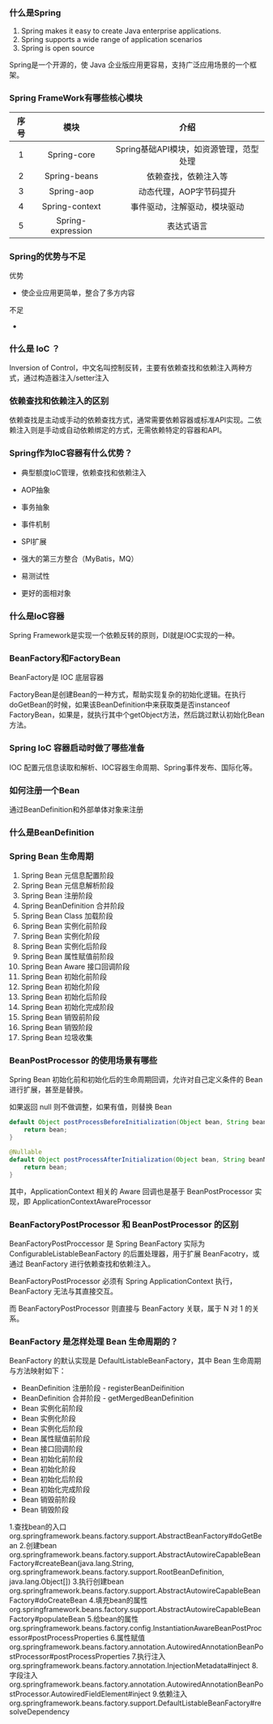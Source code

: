 ###  什么是Spring

1. Spring makes it easy to create Java enterprise applications.
2. Spring supports a wide range of application scenarios
3. Spring is open source

Spring是一个开源的，使 Java 企业版应用更容易，支持广泛应用场景的一个框架。

### Spring FrameWork有哪些核心模块

| 序号 | 模块 | 介绍 |
| :---: | :---: | :---: |
| 1 | Spring-core | Spring基础API模块，如资源管理，范型处理 |
| 2 | Spring-beans | 依赖查找，依赖注入等 |
| 3 | Spring-aop | 动态代理，AOP字节码提升 |
| 4 | Spring-context | 事件驱动，注解驱动，模块驱动 |
| 5 | Spring-expression | 表达式语言 |

### Spring的优势与不足

优势

+ 使企业应用更简单，整合了多方内容



不足

+ 



### 什么是 IoC ？

Inversion of Control，中文名叫控制反转，主要有依赖查找和依赖注入两种方式，通过构造器注入/setter注入

### 依赖查找和依赖注入的区别

依赖查找是主动或手动的依赖查找方式，通常需要依赖容器或标准API实现。二依赖注入则是手动或自动依赖绑定的方式，无需依赖特定的容器和API。

### Spring作为IoC容器有什么优势？

+ 典型额度IoC管理，依赖查找和依赖注入

+ AOP抽象

+ 事务抽象

+ 事件机制

+ SPI扩展

+ 强大的第三方整合（MyBatis，MQ）

+ 易测试性

+ 更好的面相对象



### 什么是IoC容器

Spring Framework是实现一个依赖反转的原则，DI就是IOC实现的一种。

### BeanFactory和FactoryBean

BeanFactory是 IOC 底层容器

FactoryBean是创建Bean的一种方式，帮助实现复杂的初始化逻辑。在执行doGetBean的时候，如果该BeanDefinition中来获取类是否instanceof FactoryBean，如果是，就执行其中个getObject方法，然后跳过默认初始化Bean方法。

### Spring IoC 容器启动时做了哪些准备

IOC 配置元信息读取和解析、IOC容器生命周期、Spring事件发布、国际化等。

### 如何注册一个Bean

通过BeanDefinition和外部单体对象来注册

### 什么是BeanDefinition

### Spring Bean 生命周期

1. Spring Bean 元信息配置阶段
2. Spring Bean 元信息解析阶段
3. Spring Bean 注册阶段
4. Spring BeanDefinition 合并阶段
5. Spring Bean Class 加载阶段
6. Spring Bean 实例化前阶段
7. Spring Bean 实例化阶段
8. Spring Bean 实例化后阶段
9. Spring Bean 属性赋值前阶段
10. Spring Bean Aware 接口回调阶段
11. Spring Bean 初始化前阶段
12. Spring Bean 初始化阶段
13. Spring Bean 初始化后阶段
14. Spring Bean 初始化完成阶段
15. Spring Bean 销毁前阶段
16. Spring Bean 销毁阶段
17. Spring Bean 垃圾收集



### BeanPostProcessor 的使用场景有哪些

Spring Bean 初始化前和初始化后的生命周期回调，允许对自己定义条件的 Bean 进行扩展，甚至是替换。

如果返回 null 则不做调整，如果有值，则替换 Bean

```java
default Object postProcessBeforeInitialization(Object bean, String beanName) throws BeansException {
    return bean;
}
```

```java
@Nullable
default Object postProcessAfterInitialization(Object bean, String beanName) throws BeansException {
    return bean;
}
```

其中，ApplicationContext 相关的 Aware 回调也是基于 BeanPostProcessor 实现，即 ApplicationContextAwareProcessor





### BeanFactoryPostProcessor 和 BeanPostProcessor 的区别

 BeanFactoryPostProccessor 是 Spring BeanFactory 实际为 ConfigurableListableBeanFactory 的后置处理器，用于扩展 BeanFacotry，或通过 BeanFactory 进行依赖查找和依赖注入。

 BeanFactoryPostProcessor 必须有 Spring ApplicationContext 执行，BeanFactory 无法与其直接交互。

而 BeanFactoryPostProcessor 则直接与 BeanFactory 关联，属于 N 对 1 的关系。



### BeanFactory 是怎样处理 Bean 生命周期的？

BeanFactory 的默认实现是 DefaultListableBeanFactory，其中 Bean 生命周期与方法映射如下：

+ BeanDefinition 注册阶段 - registerBeanDeifinition
+ BeanDefinition 合并阶段 - getMergedBeanDefinition
+ Bean 实例化前阶段
+ Bean 实例化阶段
+ Bean 实例化后阶段
+ Bean 属性赋值前阶段
+ Bean 接口回调阶段
+ Bean 初始化前阶段
+ Bean 初始化阶段
+ Bean  初始化后阶段
+ Bean 初始化完成阶段
+ Bean 销毁前阶段
+ Bean 销毁阶段

1.查找bean的入口 org.springframework.beans.factory.support.AbstractBeanFactory#doGetBean
2.创建bean org.springframework.beans.factory.support.AbstractAutowireCapableBeanFactory#createBean(java.lang.String, org.springframework.beans.factory.support.RootBeanDefinition, java.lang.Object[])
3.执行创建bean org.springframework.beans.factory.support.AbstractAutowireCapableBeanFactory#doCreateBean
4.填充bean的属性 org.springframework.beans.factory.support.AbstractAutowireCapableBeanFactory#populateBean
5.给bean的属性 org.springframework.beans.factory.config.InstantiationAwareBeanPostProcessor#postProcessProperties
6.属性赋值 org.springframework.beans.factory.annotation.AutowiredAnnotationBeanPostProcessor#postProcessProperties
7.执行注入 org.springframework.beans.factory.annotation.InjectionMetadata#inject
8.字段注入 org.springframework.beans.factory.annotation.AutowiredAnnotationBeanPostProcessor.AutowiredFieldElement#inject
9.依赖注入 org.springframework.beans.factory.support.DefaultListableBeanFactory#resolveDependency